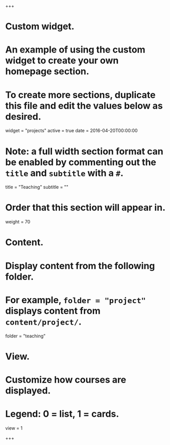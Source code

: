 +++
# Custom widget.
# An example of using the custom widget to create your own homepage section.
# To create more sections, duplicate this file and edit the values below as desired.
widget = "projects"
active = true
date = 2016-04-20T00:00:00



# Note: a full width section format can be enabled by commenting out the `title` and `subtitle` with a `#`.
title = "Teaching"
subtitle = ""

# Order that this section will appear in.
weight = 70

# Content.
# Display content from the following folder.
# For example, `folder = "project"` displays content from `content/project/`.
folder = "teaching"


# View.
# Customize how courses are displayed.
# Legend: 0 = list, 1 = cards.
view = 1


+++




